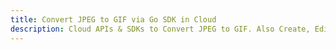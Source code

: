 ---title: Convert JPEG to GIF via Go SDK in Clouddescription: Cloud APIs & SDKs to Convert JPEG to GIF. Also Create, Edit & Render Microsoft Word & OpenOffice documents in the Cloud.---